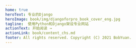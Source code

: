 ```yaml
---
home: true
heroText: 专业的Django
heroImage: book/img/djangoforpro_book_cover_eng.jpg
tagline:  使用Python和Django架设专业网站
actionText: 开始阅读 →
actionLink: book/content_chs.md
footer: All rights reserved. Copyright (C) 2021 BobYuan.
---
```




